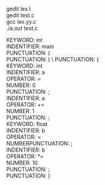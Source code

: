gedit lex.l \
gedit test.c \
gcc lex.yy.c \
./a.out test.c 

KEYWORD: int \
INDENTIFIER: main \
PUNCTUATION: ( \
PUNCTUATION: ) \ 
PUNCTUATION: { \
KEYWORD: int \
INDENTIFIER: a \
OPERATOR: = \
NUMBER: 0 \
PUNCTUATION: ; \
INDENTIFIER: a \
OPERATOR: += \
NUMBER: 1 \
PUNCTUATION: ; \
KEYWORD: float \
INDENTIFIER: b \
OPERATOR: = \
NUMBERPUNCTUATION: ; \
INDENTIFIER: b \
OPERATOR: *= \
NUMBER: 10 \
PUNCTUATION: ; \
PUNCTUATION: } 
